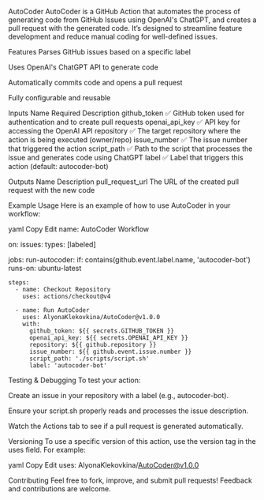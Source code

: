 AutoCoder
AutoCoder is a GitHub Action that automates the process of generating code from GitHub Issues using OpenAI's ChatGPT, and creates a pull request with the generated code. It’s designed to streamline feature development and reduce manual coding for well-defined issues.

Features
Parses GitHub issues based on a specific label

Uses OpenAI's ChatGPT API to generate code

Automatically commits code and opens a pull request

Fully configurable and reusable

Inputs
Name	Required	Description
github_token	✅	GitHub token used for authentication and to create pull requests
openai_api_key	✅	API key for accessing the OpenAI API
repository	✅	The target repository where the action is being executed (owner/repo)
issue_number	✅	The issue number that triggered the action
script_path	✅	Path to the script that processes the issue and generates code using ChatGPT
label	✅	Label that triggers this action (default: autocoder-bot)

Outputs
Name	Description
pull_request_url	The URL of the created pull request with the new code

Example Usage
Here is an example of how to use AutoCoder in your workflow:

yaml
Copy
Edit
name: AutoCoder Workflow

on:
  issues:
    types: [labeled]

jobs:
  run-autocoder:
    if: contains(github.event.label.name, 'autocoder-bot')
    runs-on: ubuntu-latest

    steps:
      - name: Checkout Repository
        uses: actions/checkout@v4

      - name: Run AutoCoder
        uses: AlyonaKlekovkina/AutoCoder@v1.0.0
        with:
          github_token: ${{ secrets.GITHUB_TOKEN }}
          openai_api_key: ${{ secrets.OPENAI_API_KEY }}
          repository: ${{ github.repository }}
          issue_number: ${{ github.event.issue.number }}
          script_path: './scripts/script.sh'
          label: 'autocoder-bot'

Testing & Debugging
To test your action:

Create an issue in your repository with a label (e.g., autocoder-bot).

Ensure your script.sh properly reads and processes the issue description.

Watch the Actions tab to see if a pull request is generated automatically.

Versioning
To use a specific version of this action, use the version tag in the uses field. For example:

yaml
Copy
Edit
uses: AlyonaKlekovkina/AutoCoder@v1.0.0


Contributing
Feel free to fork, improve, and submit pull requests! Feedback and contributions are welcome.

